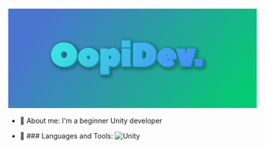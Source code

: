 ![Header](https://github.com/OOpipoo/OOpipoo/blob/main/assets/image.png)

- 🔭 About me: I'm a beginner Unity developer

- 🌱 ### Languages and Tools: 
![Unity](https://img.shields.io/badge/-Unity-F7EBE3?style=for-the-badge&logo=Unity&logoColor=100A08)
 